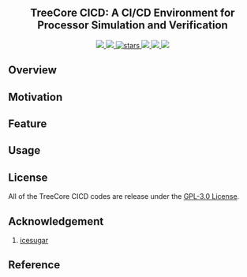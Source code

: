 <p align="center">
    <h2 align="center">TreeCore CICD: A CI/CD Environment for Processor Simulation and Verification</h2>
</p>
<p align="center">
    <a href="https://github.com/microdynamics-cpu/tree-core-cicd/actions">
      <img src="https://img.shields.io/github/actions/workflow/status/microdynamics-cpu/tree-core-cicd/unit-test.yml?branch=main&logo=github&style=flat-square">
    </a>
    <a href="./LICENSE">
      <img src="https://img.shields.io/github/license/microdynamics-cpu/tree-core-cicd?color=brightgreen&logo=github&style=flat-square">
    </a>
    <a href="https://github.com/microdynamics-cpu/tree-core-cicd">
      <img alt="stars" src="https://img.shields.io/github/stars/microdynamics-cpu/tree-core-cicd?color=blue&style=flat-square" />
    </a>
    <a href="https://github.com/microdynamics-cpu/tree-core-cicd">
      <img src="https://img.shields.io/badge/total%20lines-0k-red?style=flat-square">
    </a>
    <a href="https://github.com/YosysHQ">
      <img src="https://img.shields.io/badge/toolchain-kicad-red?style=flat-square">
  </a>
    <a href="./CONTRIBUTING.md">
      <img src="https://img.shields.io/badge/contribution-welcome-brightgreen?style=flat-square">
    </a>
</p>

## Overview
## Motivation
## Feature
## Usage



## License
All of the TreeCore CICD codes are release under the [GPL-3.0 License](LICENSE).

## Acknowledgement
1. [icesugar](https://github.com/wuxx/icesugar)

## Reference
